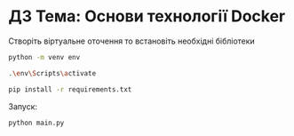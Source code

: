 # ДЗ Тема: Основи технології Docker

Створіть віртуальне оточення то встановіть необхідні бібліотеки

```bash
python -m venv env
```

```bash
.\env\Scripts\activate
```

```bash
pip install -r requirements.txt
```

Запуск:

```bash
python main.py
```
